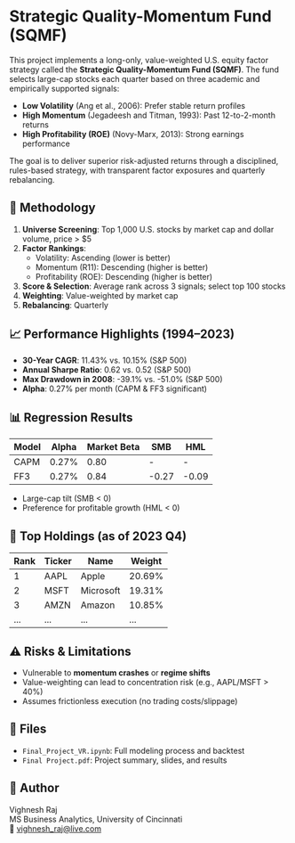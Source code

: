 # Strategic Quality-Momentum Fund (SQMF)

This project implements a long-only, value-weighted U.S. equity factor strategy called the **Strategic Quality-Momentum Fund (SQMF)**. The fund selects large-cap stocks each quarter based on three academic and empirically supported signals:

- **Low Volatility** (Ang et al., 2006): Prefer stable return profiles
- **High Momentum** (Jegadeesh and Titman, 1993): Past 12-to-2-month returns
- **High Profitability (ROE)** (Novy-Marx, 2013): Strong earnings performance

The goal is to deliver superior risk-adjusted returns through a disciplined, rules-based strategy, with transparent factor exposures and quarterly rebalancing.

## 🧠 Methodology

1. **Universe Screening**: Top 1,000 U.S. stocks by market cap and dollar volume, price > $5
2. **Factor Rankings**:
   - Volatility: Ascending (lower is better)
   - Momentum (R11): Descending (higher is better)
   - Profitability (ROE): Descending (higher is better)
3. **Score & Selection**: Average rank across 3 signals; select top 100 stocks
4. **Weighting**: Value-weighted by market cap
5. **Rebalancing**: Quarterly

## 📈 Performance Highlights (1994–2023)

- **30-Year CAGR**: 11.43% vs. 10.15% (S&P 500)
- **Annual Sharpe Ratio**: 0.62 vs. 0.52 (S&P 500)
- **Max Drawdown in 2008**: -39.1% vs. -51.0% (S&P 500)
- **Alpha**: 0.27% per month (CAPM & FF3 significant)

## 📊 Regression Results

| Model | Alpha | Market Beta | SMB | HML |
|-------|-------|-------------|-----|-----|
| CAPM  | 0.27% | 0.80        | -   | -   |
| FF3   | 0.27% | 0.84        | -0.27 | -0.09 |

- Large-cap tilt (SMB < 0)
- Preference for profitable growth (HML < 0)

## 💼 Top Holdings (as of 2023 Q4)

| Rank | Ticker | Name        | Weight |
|------|--------|-------------|--------|
| 1    | AAPL   | Apple       | 20.69% |
| 2    | MSFT   | Microsoft   | 19.31% |
| 3    | AMZN   | Amazon      | 10.85% |
| ...  | ...    | ...         | ...    |

## ⚠️ Risks & Limitations

- Vulnerable to **momentum crashes** or **regime shifts**
- Value-weighting can lead to concentration risk (e.g., AAPL/MSFT > 40%)
- Assumes frictionless execution (no trading costs/slippage)

## 📂 Files

- `Final_Project_VR.ipynb`: Full modeling process and backtest
- `Final Project.pdf`: Project summary, slides, and results

## 🧠 Author

Vighnesh Raj  
MS Business Analytics, University of Cincinnati  
📧 vighnesh_raj@live.com